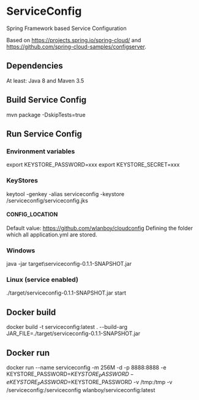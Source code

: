 # ServiceConfig
Spring Framework based Service Configuration

Based on https://projects.spring.io/spring-cloud/ and https://github.com/spring-cloud-samples/configserver.

## Dependencies
At least: Java 8 and Maven 3.5

## Build Service Config
mvn package -DskipTests=true

## Run Service Config
### Environment variables
export KEYSTORE_PASSWORD=xxx
export KEYSTORE_SECRET=xxx

### KeyStores
keytool -genkey -alias serviceconfig -keystore /serviceconfig/serviceconfig.jks

#### CONFIG_LOCATION
Default value: https://github.com/wlanboy/cloudconfig
Defining the folder which all application.yml are stored.

### Windows
java -jar target\serviceconfig-0.1.1-SNAPSHOT.jar

### Linux (service enabled)
./target/serviceconfig-0.1.1-SNAPSHOT.jar start

## Docker build
docker build -t serviceconfig:latest . --build-arg JAR_FILE=./target/serviceconfig-0.1.1-SNAPSHOT.jar

## Docker run
docker run --name serviceconfig -m 256M -d -p 8888:8888 -e KEYSTORE_PASSWORD=$KEYSTORE_PASSWORD -e KEYSTORE_PASSWORD=$KEYSTORE_PASSWORD -v /tmp:/tmp -v /serviceconfig:/serviceconfig wlanboy/serviceconfig:latest

